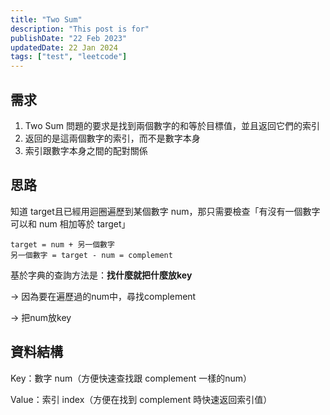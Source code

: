 ```yaml
---
title: "Two Sum"
description: "This post is for"
publishDate: "22 Feb 2023"
updatedDate: 22 Jan 2024
tags: ["test", "leetcode"]
---
```


## 需求

1. Two Sum 問題的要求是找到兩個數字的和等於目標值，並且返回它們的索引
2. 返回的是這兩個數字的索引，而不是數字本身
3. 索引跟數字本身之間的配對關係

## 思路

知道 target且已經用迴圈遍歷到某個數字 num，那只需要檢查「有沒有一個數字可以和 num 相加等於 target」

```
target = num + 另一個數字
另一個數字 = target - num = complement
```

基於字典的查詢方法是：**找什麼就把什麼放key**

→ 因為要在遍歷過的num中，尋找complement 

→ 把num放key

## 資料結構

Key：數字 num（方便快速查找跟 complement 一樣的num）

Value：索引 index（方便在找到 complement 時快速返回索引值）
